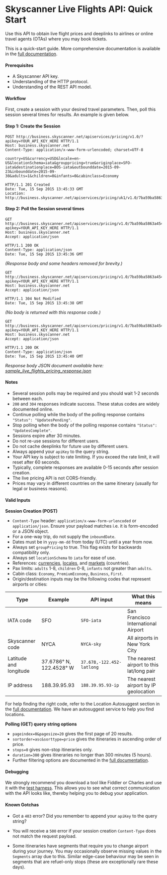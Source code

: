 # Skyscanner Live Flights API: Quick Start

Use this API to obtain live flight prices and deeplinks to airlines or online travel agents (OTAs) where you may book tickets.

This is a quick-start guide. More comprehensive documentation is available in the [full documentation].

#### Prerequisites

* A Skyscanner API key.
* Understanding of the HTTP protocol.
* Understanding of the REST API model.

#### Workflow

First, create a session with your desired travel parameters. Then, poll this session several times for results. An example is given below.

#### Step 1: Create the Session

``` http
POST http://business.skyscanner.net/apiservices/pricing/v1.0/?apikey=YOUR_API_KEY_HERE HTTP/1.1
Host: business.skyscanner.net
Content-Type: application/x-www-form-urlencoded; charset=UTF-8

country=US&currency=USD&locale=en-US&locationSchema=iata&grouppricing=true&originplace=SFO-iata&destinationplace=BOS-iata&outbounddate=2015-09-23&inbounddate=2015-09-30&adults=1&children=0&infants=0&cabinclass=Economy
```

``` http
HTTP/1.1 201 Created
Date: Tue, 15 Sep 2015 13:45:33 GMT
Location: http://business.skyscanner.net/apiservices/pricing/uk1/v1.0/7ba59ba5863a454db96229ecb2bafe7c_ecilpojl_54BB3A9DB131D06736C557B8F95996A6
```

#### Step 2: Poll the Session several times

``` http
GET http://business.skyscanner.net/apiservices/pricing/v1.0/7ba59ba5863a454db96229ecb2bafe7c_ecilpojl_54BB3A9DB131D06736C557B8F95996A6?apikey=YOUR_API_KEY_HERE HTTP/1.1
Host: business.skyscanner.net
Accept: application/json
```

``` http
HTTP/1.1 200 OK
Content-Type: application/json
Date: Tue, 15 Sep 2015 13:45:36 GMT
```
_(Response body and some headers removed for brevity.)_

``` http
GET http://business.skyscanner.net/apiservices/pricing/v1.0/7ba59ba5863a454db96229ecb2bafe7c_ecilpojl_54BB3A9DB131D06736C557B8F95996A6?apikey=YOUR_API_KEY_HERE HTTP/1.1
Host: business.skyscanner.net
Accept: application/json
```

``` http
HTTP/1.1 304 Not Modified
Date: Tue, 15 Sep 2015 13:45:38 GMT
```
_(No body is returned with this response code.)_

``` http
GET http://business.skyscanner.net/apiservices/pricing/v1.0/7ba59ba5863a454db96229ecb2bafe7c_ecilpojl_54BB3A9DB131D06736C557B8F95996A6?apikey=YOUR_API_KEY_HERE HTTP/1.1
Host: business.skyscanner.net
Accept: application/json
```

``` http
HTTP/1.1 200 OK
Content-Type: application/json
Date: Tue, 15 Sep 2015 13:45:40 GMT
```
_Response body JSON document available here: [sample_live_flights_pricing_response.json]_

#### Notes
* Several session polls may be required and you should wait 1-2 seconds between each.
* `200` and `304` responses indicate success. These status codes are widely documented online.
* Continue polling while the body of the polling response contains `"Status": "UpdatesPending"`.
* Stop polling when the body of the polling response contains `"Status": "UpdatesComplete"`.
* Sessions expire after 30 minutes.
* Do not re-use sessions for different users.
* Do not cache deeplinks for future use by different users.
* Always append your `apiKey` to the query string.
* Your API key is subject to rate limiting. If you exceed the rate limit, it will reset after 60 seconds.
* Typically, complete responses are available 0-15 seconds after session creation.
* The live pricing API is not CORS-friendly.
* Prices may vary in different countries on the same itinerary (usually for legal or business reasons).

#### Valid Inputs

**Session Creation (POST)**

* `Content-Type` header: `application/x-www-form-urlencoded` or `application/json`.
	Ensure your payload matches i.e. it is form-encoded or a JSON object.
* For a one-way trip, do not supply the `inboundDate`.
* Dates must be in `yyyy-mm-dd` from today (UTC) until a year from now.
* Always set `groupPricing` to true. This flag exists for backwards compatibility only.
* Always set `locationSchema` to `iata` for ease of use.
* References: [currencies], [locales], and [markets] (countries).
* Pax limits: `adults` 1-8, `children` 0-8, `infants` not greater than `adults`.
* Cabin class: `Economy`, `PremiumEconomy`, `Business`, `First`.
* Origin/destination inputs may be the following codes that represent airports or cities:

| Type   |      Example      |  API input | What this means |
|----------|-------------|------|------|
| IATA code |  SFO | `SFO-iata` | San Francisco International Airport |
| Skyscanner code |    NYCA   |   `NYCA-sky` | All airports in New York City |
| Latitude and longitude | 37.6786° N, 122.4528° W |    `37.678,-122.452-latlong` | The nearest airport to this lat/long pair |
| IP address | 188.39.95.93 |    `188.39.95.93-ip` | The nearest airport by IP geolocation |
 
For help finding the right code, refer to the Location Autosuggest section in the [full documentation]. We have an autosuggest service to help you find locations.

**Polling (GET) query string options**

* `pageindex=0&pagesize=20` gives the first page of 20 results.
* `sortorder=asc&sorttype=price` gives the itineraries in ascending order of price.
* `stops=0` gives non-stop itineraries only.
* `duration=300` gives itineraries no longer than 300 minutes (5 hours).
* Further filtering options are documented in the [full documentation].

#### Debugging

We strongly recommend you download a tool like Fiddler or Charles and use it with the [test harness]. This allows you to see what correct communication with the API looks like, thereby helping you to debug your application.

#### Known Gotchas

* Got a `403` error? Did you remember to append your `apiKey` to the query string?
* You will receive a `500` error if your session creation `Content-Type` does not match the request payload.
* Some itineraries have segments that require you to change airport during your journey. You may occasionally observe missing values in the `Segments` array due to this. Similar edge-case behaviour may be seen in segments that are refuel-only stops (these are exceptionally rare these days).

  [full documentation]: <http://business.skyscanner.net/portal/en-GB/Documentation/ApiOverview>
  [currencies]: <http://business.skyscanner.net/portal/en-GB/Documentation/Currencies>
  [locales]: <http://business.skyscanner.net/portal/en-GB/Documentation/Locales>
  [markets]: <http://business.skyscanner.net/portal/en-GB/Documentation/Markets>
  [test harness]: <http://business.skyscanner.net/portal/en-GB/Documentation/FlightsLivePricingQuickStart>
  [sample_live_flights_pricing_response.json]: <https://raw.githubusercontent.com/Skyscanner/api-documentation/master/live_flights_pricing/sample_live_flights_pricing_response.json>